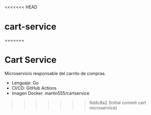 <<<<<<< HEAD
# cart-service
=======
# Cart Service

Microservicio responsable del carrito de compras.

- Lenguaje: Go
- CI/CD: GitHub Actions
- Imagen Docker: martin555/cartservice
>>>>>>> 6ddc8a2 (Initial commit cart microservice)
